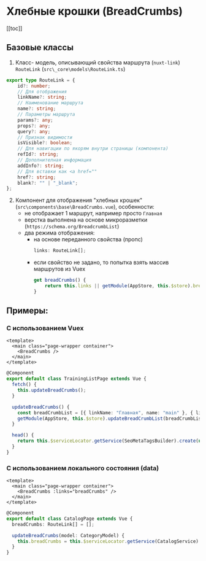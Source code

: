 # Хлебные крошки (BreadCrumbs)

[[toc]]

## Базовые классы

1. Класс- модель, описывающий свойства маршрута (`nuxt-link`)
   `RouteLink` (`src\_core\models\RouteLink.ts`)

```ts
export type RouteLink = {
    id?: number;
    // Для отображения
    linkName?: string;
    // Наименование маршрута
    name?: string;  
    // Параметры маршрута
    params?: any;
    props?: any;
    query?: any;
    // Признак видимости
    isVisible?: boolean;
    // Для навигации по якорям внутри страницы (компонента)
    refId?: string;
    // Дополнителная информация
    addInfo?: string;
    // Для вставки как <a href=""
    href?: string;
    blank?: "" | "_blank";
};
``` 

2. Компонент для отображения "хлебных крошек" (`src\components\base\BreadCrumbs.vue`), особенности:
   - не отображает 1 маршрут, например просто `Главная`
   - верстка выполнена на основе микроразметки (`https://schema.org/BreadcrumbList`)
   - два режима отображения:
     - на основе переданного свойства (пропс) 
       ```ts 
       links: RouteLink[];
       ```
     - если свойство не задано, то попытка взять массив маршрутов из Vuex 
        ```ts 
        get breadCrumbs() {
            return this.links || getModule(AppStore, this.$store).breadCrumbs;
        }
        ```     

## Примеры:

### С использованием Vuex

```vue
<template>
  <main class="page-wrapper container">
    <BreadCrumbs />
  </main>
</template>
```

```ts
@Component
export default class TrainingListPage extends Vue {
  fetch() {
    this.updateBreadCrumbs();
  }

  updateBreadCrumbs() {
    const breadCrumbList = [{ linkName: "Главная", name: "main" }, { linkName: "Обучение" }];
    getModule(AppStore, this.$store).updateBreadCrumbList(breadCrumbList);
  }

  head() {
    return this.$serviceLocator.getService(SeoMetaTagsBuilder).create(undefined, this.$route.fullPath);
  }
}
```

### С использованием локального состояния (data)

```vue
<template>
  <main class="page-wrapper container">
    <BreadCrumbs :links="breadCrumbs" />
  </main>
</template>
```

```ts
@Component
export default class CatalogPage extends Vue {
  breadCrumbs: RouteLink[] = [];

  updateBreadCrumbs(model: CategoryModel) {
    this.breadCrumbs = this.$serviceLocator.getService(CatalogService).buildBreadCrumb(model);
  }
}
```
